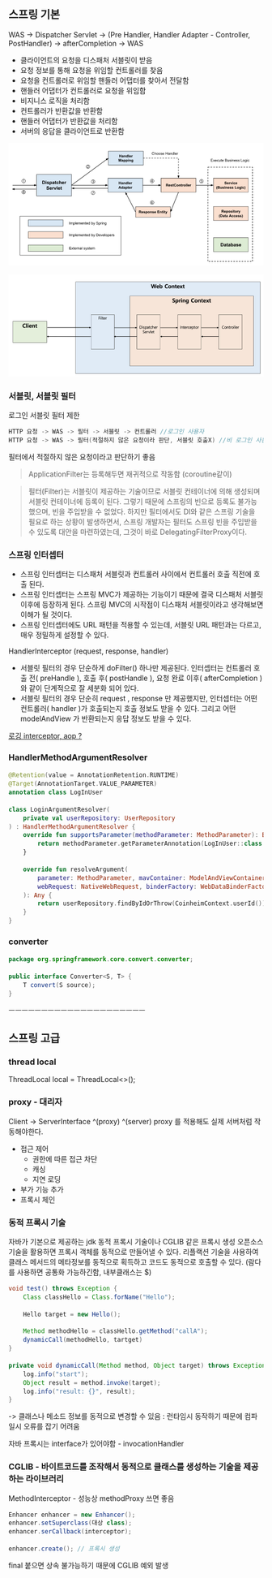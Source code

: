 ## 스프링 기본

WAS -> Dispatcher Servlet -> (Pre Handler, Handler Adapter - Controller, PostHandler) -> afterCompletion -> WAS

- 클라이언트의 요청을 디스패처 서블릿이 받음
- 요청 정보를 통해 요청을 위임할 컨트롤러를 찾음
- 요청을 컨트롤러로 위임할 핸들러 어댑터를 찾아서 전달함
- 핸들러 어댑터가 컨트롤러로 요청을 위임함
- 비지니스 로직을 처리함
- 컨트롤러가 반환값을 반환함
- 핸들러 어댑터가 반환값을 처리함
- 서버의 응답을 클라이언트로 반환함

![dispatcher-servlet.png](../image/dispatcher-servlet.png)

![filter.png](../image/filter.png)


### 서블릿, 서블릿 필터


로그인 서블릿 필터 제한
```java
HTTP 요청 -> WAS -> 필터 -> 서블릿 -> 컨트롤러 //로그인 사용자
HTTP 요청 -> WAS -> 필터(적절하지 않은 요청이라 판단, 서블릿 호출X) //비 로그인 사용자
```
필터에서 적절하지 않은 요청이라고 판단하기 좋음

> ApplicationFilter는 등록해두면 재귀적으로 작동함 (coroutine같이)

> 필터(Filter)는 서블릿이 제공하는 기술이므로 서블릿 컨테이너에 의해 생성되며 서블릿 컨테이너에 등록이 된다. 그렇기 때문에 스프링의 빈으로 등록도 불가능했으며, 빈을 주입받을 수 없었다.
> 하지만 필터에서도 DI와 같은 스프링 기술을 필요로 하는 상황이 발생하면서, 스프링 개발자는 필터도 스프링 빈을 주입받을 수 있도록 대안을 마련하였는데, 그것이 바로 DelegatingFilterProxy이다. 



### 스프링 인터셉터

- 스프링 인터셉터는 디스패처 서블릿과 컨트롤러 사이에서 컨트롤러 호출 직전에 호출 된다.
- 스프링 인터셉터는 스프링 MVC가 제공하는 기능이기 때문에 결국 디스패처 서블릿 이후에 등장하게 된다. 스프링 MVC의 시작점이 디스패처 서블릿이라고 생각해보면 이해가 될 것이다.
- 스프링 인터셉터에도 URL 패턴을 적용할 수 있는데, 서블릿 URL 패턴과는 다르고, 매우 정밀하게 설정할 수 있다.


HandlerInterceptor (request, response, handler)

- 서블릿 필터의 경우 단순하게 doFilter() 하나만 제공된다. 인터셉터는 컨트롤러 호출 전( preHandle ), 호출 후( postHandle ), 요청 완료 이후( afterCompletion )와 같이 단계적으로 잘 세분화 되어 있다.
- 서블릿 필터의 경우 단순히 request , response 만 제공했지만, 인터셉터는 어떤 컨트롤러( handler )가 호출되는지 호출 정보도 받을 수 있다. 그리고 어떤 modelAndView 가 반환되는지 응답 정보도 받을 수 있다.

[로깅 interceptor, aop ?](https://velog.io/@miot2j/Spring-Filter-Interceptor-AOP-%EC%B0%A8%EC%9D%B4-%EB%B0%8F-AOP%EB%A5%BC-%EC%82%AC%EC%9A%A9%ED%95%98%EC%97%AC-Logging%EC%9D%84-%EA%B5%AC%ED%98%84%ED%95%9C-%EC%9D%B4%EC%9C%A0)


### HandlerMethodArgumentResolver

```kotlin
@Retention(value = AnnotationRetention.RUNTIME)
@Target(AnnotationTarget.VALUE_PARAMETER)
annotation class LogInUser

class LoginArgumentResolver(
    private val userRepository: UserRepository
) : HandlerMethodArgumentResolver {
    override fun supportsParameter(methodParameter: MethodParameter): Boolean {
        return methodParameter.getParameterAnnotation(LogInUser::class.java) != null
    }

    override fun resolveArgument(
        parameter: MethodParameter, mavContainer: ModelAndViewContainer?,
        webRequest: NativeWebRequest, binderFactory: WebDataBinderFactory?
    ): Any {
        return userRepository.findByIdOrThrow(CoinheimContext.userId())
    }
}

```

### converter

```java
package org.springframework.core.convert.converter;

public interface Converter<S, T> {
    T convert(S source);
}
```


ㅡㅡㅡㅡㅡㅡㅡㅡㅡㅡㅡㅡㅡㅡㅡㅡㅡㅡㅡㅡㅡ

## 스프링 고급

### thread local
ThreadLocal<UserInfo> local = ThreadLocal<>(); 

### proxy - 대리자

Client -> ServerInterface
            ^(proxy)   ^(server)
proxy 를 적용해도 실제 서버처럼 작동해야한다.

- 접근 제어
  - 권한에 따른 접근 차단
  - 캐싱
  - 지연 로딩
- 부가 기능 추가
- 프록시 체인


### 동적 프록시 기술

자바가 기본으로 제공하는 jdk 동적 프록시 기술이나 CGLIB 같은 프록시 생성 오픈소스 기술을 활용하면 프록시 객체를 동적으로 만들어낼 수 있다.
리플랙션 기술을 사용하여 클래스 메서드의 메타정보를 동적으로 획득하고 코드도 동적으로 호출할 수 있다.
(람다를 사용하면 공통화 가능하긴함, 내부클래스는 $)

```java
void test() throws Exception {
    Class classHello = Class.forName("Hello");

    Hello target = new Hello();

    Method methodHello = classHello.getMethod("callA");
    dynamicCall(methodHello, tartget)
}

private void dynamicCall(Method method, Object target) throws Exception {
    log.info("start");
    Object result = method.invoke(target);
    log.info("result: {}", result);
}
```
-> 클래스나 메소드 정보를 동적으로 변경할 수 있음 : 런타임시 동작하기 때문에 컴파일시 오류를 잡기 어려움

자바 프록시는 interface가 있어야함 - invocationHandler

### CGLIB - 바이트코드를 조작해서 동적으로 클래스를 생성하는 기술을 제공하는 라이브러리

MethodInterceptor - 성능상 methodProxy 쓰면 좋음
```java
Enhancer enhancer = new Enhancer();
enhancer.setSuperclass(대상 class);
enhancer.serCallback(interceptor);

enhancer.create(); // 프록시 생성
```

final 붙으면 상속 불가능하기 때문에 CGLIB 예외 발생


